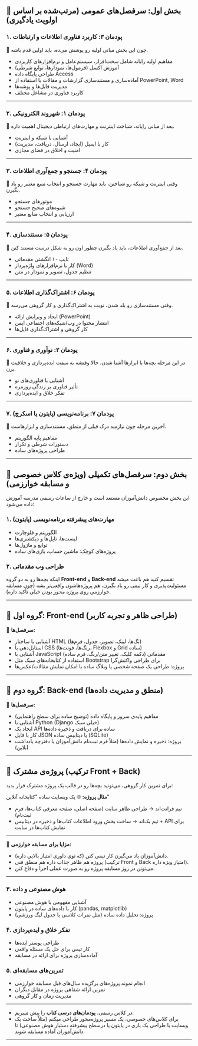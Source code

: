 

## 📘 بخش اول: سرفصل‌های عمومی (مرتب‌شده بر اساس اولویت یادگیری)

### ۱. پودمان ۳: کاربرد فناوری اطلاعات و ارتباطات

🔹 چون این بخش مبانی اولیه رو پوشش می‌ده، باید اولین قدم باشه.

* مفاهیم اولیه رایانه شامل سخت‌افزار، سیستم‌عامل و نرم‌افزارهای کاربردی
* آموزش اکسل (فرمول‌ها، نمودارها، توابع شرطی)
* طراحی پایگاه داده Access
* آماده‌سازی و مستندسازی گزارشات و مقالات با استفاده از PowerPoint, Word
* مدیریت فایل‌ها و پوشه‌ها
* کاربرد فناوری در مشاغل مختلف

---

### ۲. پودمان ۱: شهروند الکترونیکی

🔹 بعد از مبانی رایانه، شناخت اینترنت و مهارت‌های ارتباطی دیجیتال اهمیت داره.

* آشنایی با شبکه و اینترنت
* کار با ایمیل (ایجاد، ارسال، دریافت، مدیریت)
* امنیت و اخلاق در فضای مجازی

---

### ۳. پودمان ۴: جستجو و جمع‌آوری اطلاعات

🔹 وقتی اینترنت و شبکه رو شناختن، باید مهارت جستجو و انتخاب منبع معتبر رو یاد بگیرن.

* موتورهای جستجو
* شیوه‌های صحیح جستجو
* ارزیابی و انتخاب منابع معتبر

---

### ۴. پودمان ۵: مستندسازی

🔹 بعد از جمع‌آوری اطلاعات، باید یاد بگیرن چطور اون رو به شکل درست مستند کنن.

* تایپ ۱۰ انگشتی مقدماتی
* کار با نرم‌افزارهای واژه‌پرداز (Word)
* تنظیم جدول، تصویر و نمودار در متن

---

### ۵. پودمان ۶: اشتراک‌گذاری اطلاعات

🔹 وقتی مستندسازی رو بلد شدن، نوبت به اشتراک‌گذاری و کار گروهی می‌رسه.

* ایجاد و ویرایش ارائه (PowerPoint)
* انتشار محتوا در وب/شبکه‌های اجتماعی ایمن
* کار گروهی و اشتراک‌گذاری فایل‌ها

---

### ۶. پودمان ۲: نوآوری و فناوری

🔹 در این مرحله بچه‌ها با ابزارها آشنا شدن، حالا وقتشه به سمت ایده‌پردازی و خلاقیت برن.

* آشنایی با فناوری‌های نو
* تأثیر فناوری بر زندگی روزمره
* تفکر خلاق و ایده‌پردازی

---

### ۷. پودمان ۷: برنامه‌نویسی (پایتون یا اسکرچ)

🔹 آخرین مرحله چون نیازمند درک قبلی از منطق، مستندسازی و ابزارهاست.

* مفاهیم پایه الگوریتم
* دستورات شرطی و تکرار
* طراحی پروژه‌های ساده



---

## 🚀 بخش دوم: سرفصل‌های تکمیلی (ویژه‌ی کلاس خصوصی و مسابقه خوارزمی)

این بخش مخصوص دانش‌آموزان مستعد است و خارج از ساعات رسمی مدرسه آموزش داده می‌شود:

### ۱. مهارت‌های پیشرفته برنامه‌نویسی (پایتون)

* الگوریتم و فلوچارت
* لیست‌ها، تاپل‌ها و دیکشنری‌ها
* توابع و ماژول‌ها
* پروژه‌های کوچک: ماشین حساب، بازی‌های ساده

### ۲. طراحی وب مقدماتی
اینکه بچه‌ها رو به دو گروه **Front-end** و **Back-end** تقسیم کنید هم باعث میشه مسئولیت‌پذیری و کار تیمی رو یاد بگیرن، هم پروژه‌هاشون واقعی‌تر بشه (چون مسابقه خوارزمی روی *پروژه محور بودن* خیلی تأکید داره).

---

## 🔹 گروه اول: Front-end (طراحی ظاهر و تجربه کاربر)

🔸 **سرفصل‌ها:**

* آشنایی با ساختار HTML (تگ‌ها، لینک، تصویر، جدول، فرم‌ها)
* استایل‌دهی با CSS (رنگ‌ها، فونت‌ها، Flexbox و Grid ساده)
* آشنایی با JavaScript مقدماتی (دکمه کلیک، تغییر متن/رنگ، فرم ساده)
* استفاده از کتابخانه‌های سبک مثل Bootstrap برای طراحی واکنش‌گرا
* پروژه: طراحی یک صفحه شخصی یا وبلاگ ساده با امکان نمایش مقالات/عکس‌ها

---

## 🔹 گروه دوم: Back-end (منطق و مدیریت داده‌ها)

🔸 **سرفصل‌ها:**

* مفاهیم پایه‌ی سرور و پایگاه داده (توضیح ساده برای سطح راهنمایی)
* آشنایی با Python (Django خیلی سبک)
* ایجاد یک API ساده برای دریافت و ذخیره داده‌ها
* کار با فایل JSON یا دیتابیس ساده (SQLite)
* پروژه: ذخیره و نمایش داده‌ها (مثلاً فرم ثبت‌نام دانش‌آموزان یا دفترچه یادداشت آنلاین)

---

## 🔹 پروژه‌ی مشترک (ترکیب Front + Back)

برای تمرین کار گروهی، می‌تونید بچه‌ها رو در قالب یک پروژه مشترک قرار بدید:

**مثال پروژه:**
🌐 یک وبسایت ساده "کتابخانه آنلاین"

* تیم فرانت‌اند → طراحی ظاهر سایت (صفحه اصلی، صفحه معرفی کتاب‌ها، فرم ثبت‌نام)
* تیم بک‌اند → ساخت بخش ورود اطلاعات کتاب‌ها و ذخیره در دیتابیس + API برای نمایش کتاب‌ها در سایت

---

📌 **مزایا برای مسابقه خوارزمی:**

* دانش‌آموزان یاد می‌گیرن کار تیمی کنن (که توی داوری امتیاز بالایی داره).
* پروژه هم ظاهر جذاب داره هم منطق فنی (ترکیب Front و Back امتیاز ویژه داره).
* می‌تونن در روز مسابقه پروژه رو به صورت عملی اجرا و دفاع کنن.

---


### ۳. هوش مصنوعی و داده

* آشنایی مفهومی با هوش مصنوعی
* کار با داده‌های ساده در پایتون (pandas, matplotlib)
* پروژه: تحلیل داده ساده (مثل نمرات کلاسی یا جدول لیگ ورزشی)

### ۴. تفکر خلاق و ایده‌پردازی

* طراحی پوستر ایده‌ها
* کار تیمی برای حل یک مسئله واقعی
* آماده‌سازی پروژه برای ارائه در مسابقه

### ۵. تمرین‌های مسابقه‌ای

* انجام نمونه پروژه‌های برگزیده سال‌های قبل مسابقه خوارزمی
* تمرین ارائه شفاهی پروژه در مقابل دیگران
* مدیریت زمان و کار گروهی

---


* در کلاس رسمی، **پودمان‌های درسی کتاب** را پیش میبریم.
* برای کلاس‌های خصوصی، یک مسیر پروژه‌محور طراحی میکنم (مثلاً ساخت یک وبسایت یا طراحی یک بازی در پایتون یا درسطح پیشرفته دستیار هوش مصنوعی) تا دانش‌آموزان آماده مسابقه شوند.

---


